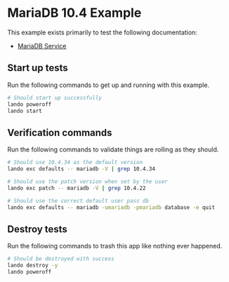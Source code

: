 # MariaDB 10.4 Example

This example exists primarily to test the following documentation:

* [MariaDB Service](https://docs.lando.dev/plugins/mariadb)

## Start up tests

Run the following commands to get up and running with this example.

```bash
# Should start up successfully
lando poweroff
lando start
```

## Verification commands

Run the following commands to validate things are rolling as they should.

```bash
# Should use 10.4.34 as the default version
lando exc defaults -- mariadb -V | grep 10.4.34

# Should use the patch version when set by the user
lando exc patch -- mariadb -V | grep 10.4.22

# Should use the correct default user pass db
lando exc defaults -- mariadb -umariadb -pmariadb database -e quit
```

## Destroy tests

Run the following commands to trash this app like nothing ever happened.

```bash
# Should be destroyed with success
lando destroy -y
lando poweroff
```
